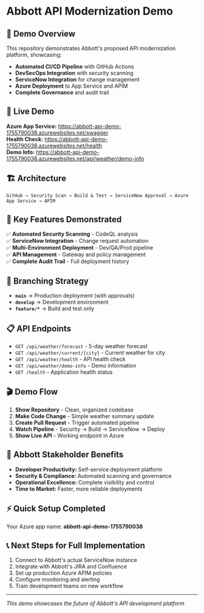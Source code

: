 # Abbott API Modernization Demo

## 🎯 Demo Overview
This repository demonstrates Abbott's proposed API modernization platform, showcasing:
- **Automated CI/CD Pipeline** with GitHub Actions
- **DevSecOps Integration** with security scanning  
- **ServiceNow Integration** for change management
- **Azure Deployment** to App Service and APIM
- **Complete Governance** and audit trail

## 🚀 Live Demo
**Azure App Service:** https://abbott-api-demo-1755790038.azurewebsites.net/swagger  
**Health Check:** https://abbott-api-demo-1755790038.azurewebsites.net/health  
**Demo Info:** https://abbott-api-demo-1755790038.azurewebsites.net/api/weather/demo-info

## 🏗️ Architecture
```
GitHub → Security Scan → Build & Test → ServiceNow Approval → Azure App Service → APIM
```

## 🌟 Key Features Demonstrated
✅ **Automated Security Scanning** - CodeQL analysis  
✅ **ServiceNow Integration** - Change request automation  
✅ **Multi-Environment Deployment** - Dev/QA/Prod pipeline  
✅ **API Management** - Gateway and policy management  
✅ **Complete Audit Trail** - Full deployment history  

## 🔄 Branching Strategy
- **`main`** → Production deployment (with approvals)
- **`develop`** → Development environment
- **`feature/*`** → Build and test only

## 📋 API Endpoints
- `GET /api/weather/forecast` - 5-day weather forecast
- `GET /api/weather/current/{city}` - Current weather for city
- `GET /api/weather/health` - API health check
- `GET /api/weather/demo-info` - Demo information
- `GET /health` - Application health status

## 🎬 Demo Flow
1. **Show Repository** - Clean, organized codebase
2. **Make Code Change** - Simple weather summary update
3. **Create Pull Request** - Trigger automated pipeline
4. **Watch Pipeline** - Security → Build → ServiceNow → Deploy
5. **Show Live API** - Working endpoint in Azure

## 🎯 Abbott Stakeholder Benefits
- **Developer Productivity:** Self-service deployment platform
- **Security & Compliance:** Automated scanning and governance
- **Operational Excellence:** Complete visibility and control
- **Time to Market:** Faster, more reliable deployments

## ⚡ Quick Setup Completed
Your Azure app name: **abbott-api-demo-1755790038**

## 📞 Next Steps for Full Implementation
1. Connect to Abbott's actual ServiceNow instance
2. Integrate with Abbott's JIRA and Confluence
3. Set up production Azure APIM policies
4. Configure monitoring and alerting
5. Train development teams on new workflow

---
*This demo showcases the future of Abbott's API development platform*
